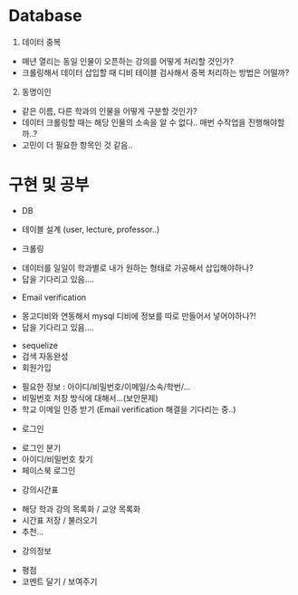# Database
1. 데이터 중복
  - 매년 열리는 동일 인물이 오픈하는 강의를 어떻게 처리할 것인가?
  - 크롤링해서 데이터 삽입할 때 디비 테이블 검사해서 중복 처리하는 방법은 어떨까?
2. 동명이인
  - 같은 이름, 다른 학과의 인물을 어떻게 구분할 것인가?
  - 데이터 크롤링할 때는 해당 인물의 소속을 알 수 없다.. 매번 수작업을 진행해야할까..?
  - 고민이 더 필요한 항목인 것 같음..

# 구현 및 공부
* DB
 - 테이블 설계 (user, lecture, professor..)
* 크롤링
 - 데이터를 일일이 학과별로 내가 원하는 형태로 가공해서 삽입해야하나?
 - 답을 기다리고 있음....
* Email verification
 - 몽고디비와 연동해서 mysql 디비에 정보를 따로 만들어서 넣어야하나?!
 - 답을 기다리고 있음....
* sequelize
* 검색 자동완성
* 회원가입
 - 필요한 정보 : 아이디/비밀번호/이메일/소속/학번/...
 - 비밀번호 저장 방식에 대해서...(보안문제)
 - 학교 이메일 인증 받기 (Email verification 해결을 기다리는 중..)
* 로그인
 - 로그인 분기
 - 아이디/비밀번호 찾기
 - 페이스북 로그인
* 강의시간표
 - 해당 학과 강의 목록화 / 교양 목록화
 - 시간표 저장 / 불러오기
 - 추천...
* 강의정보
 - 평점
 - 코멘트 달기 / 보여주기
